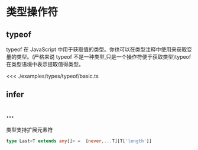 # 类型操作符

## typeof
typeof 在 JavaScript 中用于获取值的类型。你也可以在类型注释中使用来获取变量的类型。(严格来说 typeof 不是一种类型,只是一个操作符便于获取类型)typeof 在类型语境中表示提取值得类型。

<<< ./examples/types/typeof/basic.ts

## infer


## ...
类型支持扩展元素符
<!-- TODO: ... 补充此符号说明 -->

```ts
type Last<T extends any[]> =  [never,...T][T['length']]
```